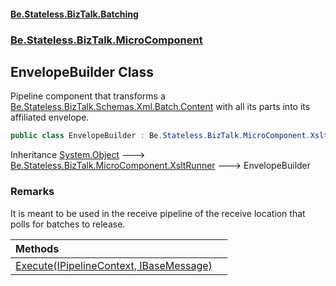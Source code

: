 #### [Be.Stateless.BizTalk.Batching](README.md 'README')
### [Be.Stateless.BizTalk.MicroComponent](Be.Stateless.BizTalk.MicroComponent.md 'Be.Stateless.BizTalk.MicroComponent')

## EnvelopeBuilder Class

Pipeline component that transforms a [Be.Stateless.BizTalk.Schemas.Xml.Batch.Content](https://docs.microsoft.com/en-us/dotnet/api/Be.Stateless.BizTalk.Schemas.Xml.Batch.Content 'Be.Stateless.BizTalk.Schemas.Xml.Batch.Content') with all its parts into its affiliated envelope.

```csharp
public class EnvelopeBuilder : Be.Stateless.BizTalk.MicroComponent.XsltRunner
```

Inheritance [System.Object](https://docs.microsoft.com/en-us/dotnet/api/System.Object 'System.Object') &#129106; [Be.Stateless.BizTalk.MicroComponent.XsltRunner](https://docs.microsoft.com/en-us/dotnet/api/Be.Stateless.BizTalk.MicroComponent.XsltRunner 'Be.Stateless.BizTalk.MicroComponent.XsltRunner') &#129106; EnvelopeBuilder

### Remarks
It is meant to be used in the receive pipeline of the receive location that polls for batches to release.

| Methods | |
| :--- | :--- |
| [Execute(IPipelineContext, IBaseMessage)](EnvelopeBuilder.Execute(IPipelineContext,IBaseMessage).md 'Be.Stateless.BizTalk.MicroComponent.EnvelopeBuilder.Execute(Microsoft.BizTalk.Component.Interop.IPipelineContext, Microsoft.BizTalk.Message.Interop.IBaseMessage)') | |

